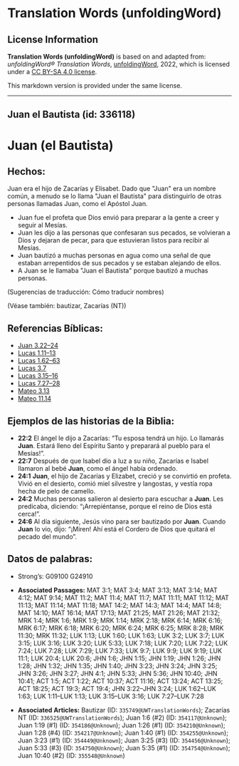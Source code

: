 # Translation Words (unfoldingWord)

## License Information

**Translation Words (unfoldingWord)** is based on and adapted from: _unfoldingWord® Translation Words_, [unfoldingWord](https://unfoldingword.org/utw), 2022, which is licensed under a [CC BY-SA 4.0 license](https://creativecommons.org/licenses/by-sa/4.0/legalcode.en).

This markdown version is provided under the same license.



--------------------------------

## Juan el Bautista (id: 336118)

Juan (el Bautista)
==================

Hechos:
-------

Juan era el hijo de Zacarías y Elisabet. Dado que "Juan" era un nombre común, a menudo se lo llama "Juan el Bautista" para distinguirlo de otras personas llamadas Juan, como el Apóstol Juan.

* Juan fue el profeta que Dios envió para preparar a la gente a creer y seguir al Mesías.
* Juan les dijo a las personas que confesaran sus pecados, se volvieran a Dios y dejaran de pecar, para que estuvieran listos para recibir al Mesías.
* Juan bautizó a muchas personas en agua como una señal de que estaban arrepentidos de sus pecados y se estaban alejando de ellos.
* A Juan se le llamaba "Juan el Bautista" porque bautizó a muchas personas.

(Sugerencias de traducción: Cómo traducir nombres)

(Véase también: bautizar, Zacarías (NT))

Referencias Bíblicas:
---------------------

* [Juan 3\.22–24](https://ref.ly/John3:22-John3:24)
* [Lucas 1\.11–13](https://ref.ly/Luke1:11-Luke1:13)
* [Lucas 1\.62–63](https://ref.ly/Luke1:62-Luke1:63)
* [Lucas 3\.7](https://ref.ly/Luke3:7)
* [Lucas 3\.15–16](https://ref.ly/Luke3:15-Luke3:16)
* [Lucas 7\.27–28](https://ref.ly/Luke7:27-Luke7:28)
* [Mateo 3\.13](https://ref.ly/Matt3:13)
* [Mateo 11\.14](https://ref.ly/Matt11:14)

Ejemplos de las historias de la Biblia:
---------------------------------------

* **22:2** El ángel le dijo a Zacarías: “Tu esposa tendrá un hijo. Lo llamarás **Juan**. Estará lleno del Espíritu Santo y preparará al pueblo para el Mesías!”.
* **22:7** Después de que Isabel dio a luz a su niño, Zacarías e Isabel llamaron al bebé **Juan**, como el ángel había ordenado.
* **24:1** **Juan**, el hijo de Zacarías y Elizabet, creció y se convirtió en profeta. Vivió en el desierto, comió miel silvestre y langostas, y vestía ropa hecha de pelo de camello.
* **24:2** Muchas personas salieron al desierto para escuchar a **Juan**. Les predicaba, diciendo: “¡Arrepiéntanse, porque el reino de Dios está cerca!”.
* **24:6** Al día siguiente, Jesús vino para ser bautizado por **Juan**. Cuando **Juan** lo vio, dijo: “¡Miren! Ahí está el Cordero de Dios que quitará el pecado del mundo”.

Datos de palabras:
------------------

* Strong’s: G09100 G24910

* **Associated Passages:** MAT 3:1; MAT 3:4; MAT 3:13; MAT 3:14; MAT 4:12; MAT 9:14; MAT 11:2; MAT 11:4; MAT 11:7; MAT 11:11; MAT 11:12; MAT 11:13; MAT 11:14; MAT 11:18; MAT 14:2; MAT 14:3; MAT 14:4; MAT 14:8; MAT 14:10; MAT 16:14; MAT 17:13; MAT 21:25; MAT 21:26; MAT 21:32; MRK 1:4; MRK 1:6; MRK 1:9; MRK 1:14; MRK 2:18; MRK 6:14; MRK 6:16; MRK 6:17; MRK 6:18; MRK 6:20; MRK 6:24; MRK 6:25; MRK 8:28; MRK 11:30; MRK 11:32; LUK 1:13; LUK 1:60; LUK 1:63; LUK 3:2; LUK 3:7; LUK 3:15; LUK 3:16; LUK 3:20; LUK 5:33; LUK 7:18; LUK 7:20; LUK 7:22; LUK 7:24; LUK 7:28; LUK 7:29; LUK 7:33; LUK 9:7; LUK 9:9; LUK 9:19; LUK 11:1; LUK 20:4; LUK 20:6; JHN 1:6; JHN 1:15; JHN 1:19; JHN 1:26; JHN 1:28; JHN 1:32; JHN 1:35; JHN 1:40; JHN 3:23; JHN 3:24; JHN 3:25; JHN 3:26; JHN 3:27; JHN 4:1; JHN 5:33; JHN 5:36; JHN 10:40; JHN 10:41; ACT 1:5; ACT 1:22; ACT 10:37; ACT 11:16; ACT 13:24; ACT 13:25; ACT 18:25; ACT 19:3; ACT 19:4; JHN 3:22–JHN 3:24; LUK 1:62–LUK 1:63; LUK 1:11–LUK 1:13; LUK 3:15–LUK 3:16; LUK 7:27–LUK 7:28
* **Associated Articles:** Bautizar (ID: `335749@UWTranslationWords`); Zacarías NT (ID: `336525@UWTranslationWords`); Juan 1:6 (#2) (ID: `354117@Unknown`); Juan 1:19 (#1) (ID: `354186@Unknown`); Juan 1:26 (#1) (ID: `354210@Unknown`); Juan 1:28 (#4) (ID: `354217@Unknown`); Juan 1:40 (#1) (ID: `354255@Unknown`); Juan 3:23 (#1) (ID: `354449@Unknown`); Juan 3:25 (#3) (ID: `354456@Unknown`); Juan 5:33 (#3) (ID: `354750@Unknown`); Juan 5:35 (#1) (ID: `354754@Unknown`); Juan 10:40 (#2) (ID: `355548@Unknown`)

